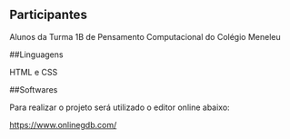 ## Participantes

Alunos da Turma 1B de Pensamento Computacional do Colégio Meneleu

##Linguagens

HTML e CSS

##Softwares

Para realizar o projeto será utilizado o editor online abaixo:

https://www.onlinegdb.com/
